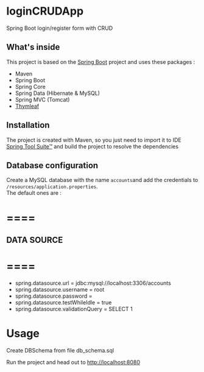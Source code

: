# loginCRUDApp

Spring Boot login/register form with CRUD

## What's inside 
This project is based on the [Spring Boot](http://projects.spring.io/spring-boot/) project and uses these packages :
- Maven
- Spring Boot
- Spring Core
- Spring Data (Hibernate & MySQL)
- Spring MVC (Tomcat)
- [Thymleaf](www.thymeleaf.org)

## Installation 
The project is created with Maven, so you just need to import it to IDE [Spring Tool Suite™](https://spring.io/tools/sts/all) and build the project to resolve the dependencies

## Database configuration 
Create a MySQL database with the name `accounts`and add the credentials to `/resources/application.properties`.  
The default ones are :

# ====
## DATA SOURCE
# ====
- spring.datasource.url = jdbc:mysql://localhost:3306/accounts
- spring.datasource.username = root
- spring.datasource.password = 
- spring.datasource.testWhileIdle = true
- spring.datasource.validationQuery = SELECT 1

# Usage
Create DBSchema from file db_schema.sql

Run the project and head out to [http://localhost:8080](http://localhost:8080)
